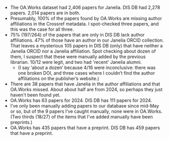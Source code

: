 * The OA.Works dataset had 2,406 papers for Janelia. DIS DB had 2,278 papers. 2,014 papers are in both.
* Presumably, 100% of the papers found by OA.Works are missing author affiliations in the Crossref metadata. I spot-checked three papers, and this was the case for all three.
* 75% (197/264) of the papers that are only in DIS DB lack author affiliations. 47% of those have an author in our Janelia ORCID collection. That leaves a mysterious 105 papers in DIS DB (only) that have neither a Janelia ORCID nor a Janelia affiliation. Spot checking about dozen of them, I suspect that these were manually added by the previous librarian. 10/12 were legit, and two had 'recent' Janelia alumni. 
  * (I say ‘about a dozen’ because 4/16 were inconclusive: there was one broken DOI, and three cases where I couldn’t find the author affiliations on the publisher’s website.)
* There are 38 papers that have Janelia in the author affiliations and that OA.Works missed. About about half are from 2024, so perhaps they just haven't been found yet.
* OA.Works has 63 papers for 2024. DIS DB has 111 papers for 2024.
* I’ve only been manually adding papers to our database since mid-May or so, but of the 9 papers I’ve caught manually, none were in OA.Works. (Two thirds (18/27) of the items that I've added manually have been preprints.)
* OA.Works has 435 papers that have a preprint. DIS DB has 459 papers that have a preprint.


